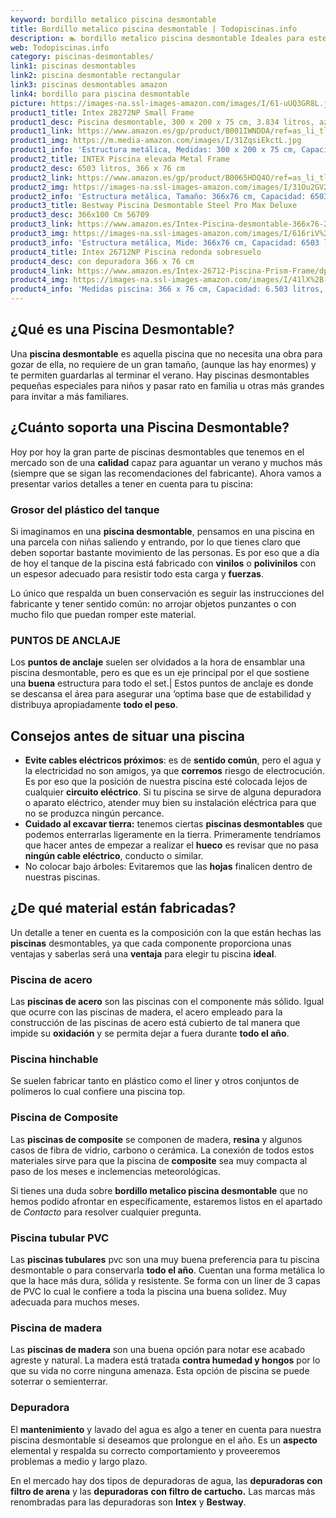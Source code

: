```yaml
---
keyword: bordillo metalico piscina desmontable
title: Bordillo metalico piscina desmontable | Todopiscinas.info
description: 🏊 bordillo metalico piscina desmontable Ideales para este verano 2021. Aquí puedes comprar bordillo metalico piscina desmontable y comparar con otras similares. No dejes escapar bordillo metalico piscina desmontable a un precio realmente tentador.
web: Todopiscinas.info
category: piscinas-desmontables/
link1: piscinas desmontables
link2: piscina desmontable rectangular
link3: piscinas desmontables amazon
link4: bordillo para piscina desmontable
picture: https://images-na.ssl-images-amazon.com/images/I/61-uUQ3GR8L.jpg
product1_title: Intex 28272NP Small Frame
product1_desc: Piscina desmontable, 300 x 200 x 75 cm, 3.834 litros, azul
product1_link: https://www.amazon.es/gp/product/B001IWNDDA/ref=as_li_tl?ie=UTF8&camp=3638&creative=24630&creativeASIN=B001IWNDDA&linkCode=as2&tag=todopiscinas0e-21&linkId=25b9d647487c889cb6ef56ed63f50ca1
product1_img: https://m.media-amazon.com/images/I/31ZqsiEkctL.jpg
product1_info: 'Estructura metálica, Medidas: 300 x 200 x 75 cm, Capacidad: 3.834 litros, Para 6 personas (+ 6 años), Fácil montaje, Forma rectangular'
product2_title: INTEX Piscina elevada Metal Frame
product2_desc: 6503 litros, 366 x 76 cm
product2_link: https://www.amazon.es/gp/product/B0065HDQ4O/ref=as_li_tl?ie=UTF8&camp=3638&creative=24630&creativeASIN=B0065HDQ4O&linkCode=as2&tag=todopiscinas0e-21&linkId=ed2430e3ba564d3527ee103df33ed7b3
product2_img: https://images-na.ssl-images-amazon.com/images/I/31Ou2GV2SAL.jpg
product2_info: 'Estructura metálica, Tamaño: 366x76 cm, Capacidad: 6503 litros, Forma circular, De 4 a 7 personas (+6 años)'
product3_title: Bestway Piscina Desmontable Steel Pro Max Deluxe
product3_desc: 366x100 Cm 56709
product3_link: https://www.amazon.es/Intex-Piscina-desmontable-366x76-28210NP/dp/B0065HDQ4O?__mk_es_ES=%C3%85M%C3%85%C5%BD%C3%95%C3%91&crid=25UQGV9HG2INI&dchild=1&keywords=piscinas+desmontables&qid=1615854176&sprefix=piscinas+dem%2Caps%2C201&sr=8-5&linkCode=ll1&tag=todopiscinas0e-21&linkId=34f200977c6cbaab1f3f4d9ac0e64755&language=es_ES&ref_=as_li_ss_tl
product3_img: https://images-na.ssl-images-amazon.com/images/I/616riV%2BiY3L.jpg
product3_info: 'Estructura metálica, Mide: 366x76 cm, Capacidad: 6503 litros, De 4 a 7 personas mayores de 6 años, Forma circular, Tecnología Super-Tough'
product4_title: Intex 26712NP Piscina redonda sobresuelo
product4_desc: con depuradora 366 x 76 cm
product4_link: https://www.amazon.es/Intex-26712-Piscina-Prism-Frame/dp/B07FB823GL?__mk_es_ES=%C3%85M%C3%85%C5%BD%C3%95%C3%91&dchild=1&keywords=piscinas+desmontables+con+depuradora&qid=1615936418&sr=8-5&linkCode=ll1&tag=todopiscinas0e-21&linkId=d98699de7830cd471766fa1daa36de34&language=es_ES&ref_=as_li_ss_tl
product4_img: https://images-na.ssl-images-amazon.com/images/I/41lX%2B-YpibL.jpg
product4_info: 'Medidas piscina: 366 x 76 cm, Capacidad: 6.503 litros, Incluye depuradora de cartucha A, Lona resistente triple capa'
---
```


## ¿Qué es una Piscina Desmontable?

Una **piscina desmontable** es aquella piscina que no necesita una obra para gozar de ella, no requiere de un gran tamaño, (aunque las hay enormes) y te permiten guardarlas al terminar el verano. Hay piscinas desmontables pequeñas especiales para niños y pasar rato en familia u otras más grandes para invitar a más familiares.

<stats-list :link1=link1 :link2=link2 :link3=link3 :link4=link4 :category=category></stats-list>


## ¿Cuánto soporta una Piscina Desmontable?

Hoy por hoy la gran parte de piscinas desmontables que tenemos en el mercado son de una **calidad** capaz para aguantar un verano y muchos más (siempre que se sigan las recomendaciones del fabricante). Ahora vamos a presentar varios detalles a tener en cuenta para tu piscina:


### Grosor del plástico del tanque

Si imaginamos en una **piscina desmontable**, pensamos en una piscina en una parcela con niñas saliendo y entrando, por lo que tienes claro que deben soportar bastante movimiento de las personas. Es por eso que a día de hoy el tanque de la piscina está fabricado con **vinilos** o **polivinilos** con un espesor adecuado para resistir todo esta carga y **fuerzas**.

Lo único que respalda un	 buen conservación es seguir las instrucciones del fabricante y tener sentido común: no arrojar objetos punzantes o con mucho filo que puedan romper este material.


### PUNTOS DE ANCLAJE

Los **puntos de anclaje** suelen ser olvidados a la hora de ensamblar una piscina desmontable, pero  es que es un eje principal por el que sostiene una **buena** estructura para todo el set.| Estos puntos de anclaje es donde se descansa el área para asegurar una ’optima base que de estabilidad y distribuya apropiadamente **todo el peso**.

<brand-panel :title=product1_title :desc=product1_desc :img=product1_img :link=product1_link></brand-panel>


## Consejos antes de situar una piscina



*   **Evite cables eléctricos próximos**: es de **sentido común**, pero el agua y la electricidad no son amigos, ya que **corremos** riesgo de electrocución. Es por eso que la posición de nuestra piscina esté colocada lejos de cualquier **circuito eléctrico**. Si tu piscina se sirve de alguna depuradora o aparato eléctrico, atender muy bien su instalación eléctrica para que no se produzca ningún percance.
*   **Cuidado al excavar tierra:** tenemos ciertas **piscinas desmontables** que podemos enterrarlas ligeramente en la tierra. Primeramente tendríamos que hacer antes de empezar a realizar el **hueco** es revisar que no pasa **ningún cable eléctrico**, conducto o similar.
*   No colocar bajo árboles: Evitaremos que las **hojas** finalicen dentro de nuestras piscinas.

<external-banner></external-banner>



## ¿De qué material están fabricadas?

Un detalle a tener en cuenta es la composición con la que están hechas las **piscinas** desmontables, ya que cada componente proporciona unas ventajas y saberlas  será una **ventaja** para elegir tu piscina **ideal**.


### Piscina de acero

Las **piscinas de acero** son las piscinas con el componente más sólido. Igual que ocurre con las piscinas de madera, el acero empleado para la construcción de las piscinas de acero está cubierto de tal manera que impide su **oxidación** y se permita dejar a fuera durante **todo el año**.


### Piscina hinchable

 Se suelen fabricar tanto en plástico como el liner y otros conjuntos de polímeros lo cual confiere una piscina top.


### Piscina de Composite

Las **piscinas de composite** se componen de madera, **resina** y algunos casos de fibra de vidrio, carbono o cerámica. La conexión de todos estos materiales sirve para que la piscina de **composite** sea muy compacta al paso de los meses e inclemencias meteorológicas.

Si tienes una duda sobre **bordillo metalico piscina desmontable** que no hemos podido afrontar en específicamente, estaremos listos en el apartado de _Contacto_ para resolver cualquier pregunta.


### Piscina tubular PVC

Las **piscinas tubulares** pvc son una muy buena preferencia para tu piscina desmontable o para conservarla **todo el año**. Cuentan una forma metálica lo que la hace más dura, sólida y resistente. Se forma con un liner de 3 capas de PVC lo cual le confiere a toda la piscina una buena solidez. Muy adecuada para muchos meses.


### Piscina de madera

Las **piscinas de madera** son una buena opción para notar ese acabado agreste y natural. La madera está tratada **contra humedad y hongos** por lo que su vida no corre ninguna amenaza. Esta opción de piscina se puede soterrar o semienterrar.


### Depuradora

El **mantenimiento** y lavado del agua es algo a tener en cuenta para nuestra piscina desmontable si deseamos que prolongue en el año. Es un **aspecto** elemental y respalda su correcto comportamiento y proveeremos problemas a medio y largo plazo.

En el mercado hay dos tipos de depuradoras de agua, las **depuradoras con filtro de arena** y  las **depuradoras** **con filtro de cartucho.** Las marcas más renombradas para las depuradoras son **Intex** y **Bestway**.